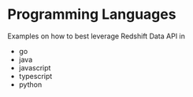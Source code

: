 # Programming Languages

Examples on how to best leverage Redshift Data API in
* go
* java
* javascript
* typescript
* python

